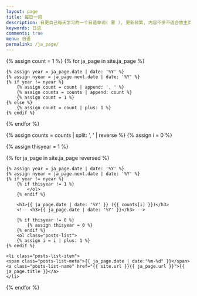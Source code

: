 ```yaml
---
layout: page
title: 每日一词
description: 日更自己每天学习的一个日语单词( 雾 ), 更新频繁, 内容不多不适合放主页, 单独开一个页面放置
keywords: 日语
comments: true
menu: 日语
permalink: /ja_page/
---
```


<section class="container posts-content">
{% assign count = 1 %}
{% for ja_page in site.ja_page %}

    {% assign year = ja_page.date | date: '%Y' %}
    {% assign nyear = ja_page.next.date | date: '%Y' %}
    {% if year != nyear %}
        {% assign count = count | append: ', ' %}
        {% assign counts = counts | append: count %}
        {% assign count = 1 %}
    {% else %}
        {% assign count = count | plus: 1 %}
    {% endif %}

{% endfor %}

{% assign counts = counts | split: ', ' | reverse %}
{% assign i = 0 %}

{% assign thisyear = 1 %}

{% for ja_page in site.ja_page reversed %}

    {% assign year = ja_page.date | date: '%Y' %}
    {% assign nyear = ja_page.next.date | date: '%Y' %}
    {% if year != nyear %}
        {% if thisyear != 1 %}
            </ol>
        {% endif %}

        <h3>{{ ja_page.date | date: '%Y' }} ({{ counts[i] }})</h3>
        <!-- <h3>{{ ja_page.date | date: '%Y' }}</h3> -->

        {% if thisyear != 0 %}
            {% assign thisyear = 0 %}
        {% endif %}
        <ol class="posts-list">
        {% assign i = i | plus: 1 %}
    {% endif %}

    <li class="posts-list-item">
    <span class="posts-list-meta">{{ ja_page.date | date:"%m-%d" }}</span>
    <a class="posts-list-name" href="{{ site.url }}{{ ja_page.url }}">{{ ja_page.title }}</a>
    </li>

{% endfor %}
</ol>
</section>
